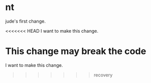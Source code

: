 # nt

jude's first change.

<<<<<<< HEAD
I want to make this change.

This change may break the code
=======
I want to make this change. 
>>>>>>> recovery

